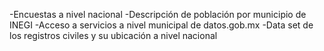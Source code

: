 -Encuestas a nivel nacional
-Descripción de población por municipio de INEGI
-Acceso a servicios a nivel municipal de datos.gob.mx
-Data set de los registros civiles y su ubicación a nivel nacional


